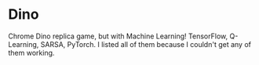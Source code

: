 # Dino
Chrome Dino replica game, but with Machine Learning!
TensorFlow, Q-Learning, SARSA, PyTorch. I listed all of them because I couldn't get any of them working.
